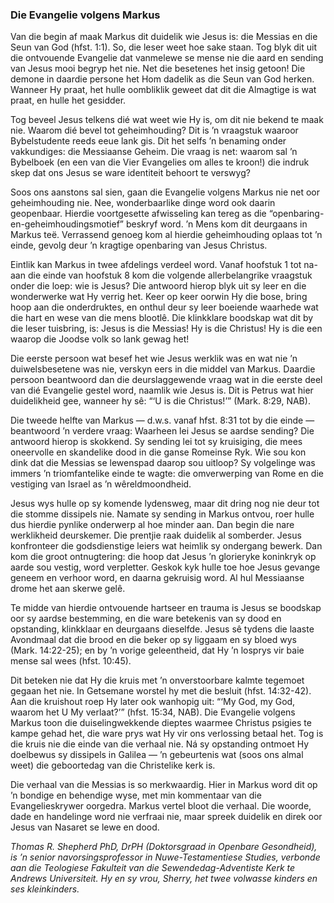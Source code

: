 ### Die Evangelie volgens Markus

Van die begin af maak Markus dit duidelik wie Jesus is: die Messias en die Seun van God (hfst. 1:1). So, die leser weet hoe sake staan. Tog blyk dit uit die ontvouende Evangelie dat vanmelewe se mense nie die aard en sending van Jesus mooi begryp het nie. Net die besetenes het insig getoon! Die demone in daardie persone het Hom dadelik as die Seun van God herken. Wanneer Hy praat, het hulle oombliklik geweet dat dit die Almagtige is wat praat, en hulle het gesidder.

Tog beveel Jesus telkens dié wat weet wie Hy is, om dit nie bekend te maak nie. Waarom dié bevel tot geheimhouding? Dit is ’n vraagstuk waaroor Bybelstudente reeds eeue lank gis. Dit het selfs ’n benaming onder vakkundiges: die Messiaanse Geheim. Die vraag is net: waarom sal ’n Bybelboek (en een van die Vier Evangelies om alles te kroon!) die indruk skep dat ons Jesus se ware identiteit behoort te verswyg?

Soos ons aanstons sal sien, gaan die Evangelie volgens Markus nie net oor geheimhouding nie. Nee, wonderbaarlike dinge word ook daarin geopenbaar. Hierdie voortgesette afwisseling kan tereg as die “openbaring-en-geheimhoudingsmotief” beskryf word. ’n Mens kom dit deurgaans in Markus teë. Verrassend genoeg kom al hierdie geheimhouding oplaas tot ’n einde, gevolg deur ’n kragtige openbaring van Jesus Christus.

Eintlik kan Markus in twee afdelings verdeel word. Vanaf hoofstuk 1 tot na-aan die einde van hoofstuk 8 kom die volgende allerbelangrike vraagstuk onder die loep: wie is Jesus? Die antwoord hierop blyk uit sy leer en die wonderwerke wat Hy verrig het. Keer op keer oorwin Hy die bose, bring hoop aan die onderdruktes, en onthul deur sy leer boeiende waarhede wat die hart en wese van die mens blootlê. Die klinkklare boodskap wat dit by die leser tuisbring, is: Jesus is die Messias! Hy is die Christus! Hy is die een waarop die Joodse volk so lank gewag het!

Die eerste persoon wat besef het wie Jesus werklik was en wat nie ’n duiwelsbesetene was nie, verskyn eers in die middel van Markus. Daardie persoon beantwoord dan die deurslaggewende vraag wat in die eerste deel van dié Evangelie gestel word, naamlik wie Jesus is. Dit is Petrus wat hier duidelikheid gee, wanneer hy sê: “‘U is die Christus!’” (Mark. 8:29, NAB).

Die tweede helfte van Markus — d.w.s. vanaf hfst. 8:31 tot by die einde — beantwoord ’n verdere vraag: Waarheen lei Jesus se aardse sending? Die antwoord hierop is skokkend. Sy sending lei tot sy kruisiging, die mees oneervolle en skandelike dood in die ganse Romeinse Ryk. Wie sou kon dink dat die Messias se lewenspad daarop sou uitloop? Sy volgelinge was immers ’n triomfantelike einde te wagte: die omverwerping van Rome en die vestiging van Israel as ’n wêreldmoondheid.

Jesus wys hulle op sy komende lydensweg, maar dit dring nog nie deur tot die stomme dissipels nie. Namate sy sending in Markus ontvou, roer hulle dus hierdie pynlike onderwerp al hoe minder aan. Dan begin die nare werklikheid deurskemer. Die prentjie raak duidelik al somberder. Jesus konfronteer die godsdienstige leiers wat heimlik sy ondergang bewerk. Dan kom die groot ontnugtering: die hoop dat Jesus ’n glorieryke koninkryk op aarde sou vestig, word verpletter. Geskok kyk hulle toe hoe Jesus gevange geneem en verhoor word, en daarna gekruisig word. Al hul Messiaanse drome het aan skerwe gelê.

Te midde van hierdie ontvouende hartseer en trauma is Jesus se boodskap oor sy aardse bestemming, en die ware betekenis van sy dood en opstanding, klinkklaar en deurgaans dieselfde. Jesus sê tydens die laaste Avondmaal dat die brood en die beker op sy liggaam en sy bloed wys (Mark. 14:22-25); en by ’n vorige geleentheid, dat Hy ’n losprys vir baie mense sal wees (hfst. 10:45).

Dit beteken nie dat Hy die kruis met ’n onverstoorbare kalmte tegemoet gegaan het nie. In Getsemane worstel hy met die besluit (hfst. 14:32-42). Aan die kruishout roep Hy later ook wanhopig uit: “‘My God, my God, waarom het U My verlaat?’” (hfst. 15:34, NAB). Die Evangelie volgens Markus toon die duiselingwekkende dieptes waarmee Christus psigies te kampe gehad het, die ware prys wat Hy vir ons verlossing betaal het. Tog is die kruis nie die einde van die verhaal nie. Ná sy opstanding ontmoet Hy doelbewus sy dissipels in Galilea — ’n gebeurtenis wat (soos ons almal weet) die geboortedag van die Christelike kerk is.

Die verhaal van die Messias is so merkwaardig. Hier in Markus word dit op ’n bondige en behendige wyse, met min kommentaar van die Evangelieskrywer oorgedra. Markus vertel bloot die verhaal. Die woorde, dade en handelinge word nie verfraai nie, maar spreek duidelik en direk oor Jesus van Nasaret se lewe en dood.

_Thomas R. Shepherd PhD, DrPH (Doktorsgraad in Openbare Gesondheid), is ’n senior navorsingsprofessor in Nuwe-Testamentiese Studies, verbonde aan die Teologiese Fakulteit van die Sewendedag-Adventiste Kerk te Andrews Universiteit. Hy en sy vrou, Sherry, het twee volwasse kinders en ses kleinkinders._